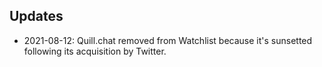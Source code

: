 ## Updates

- 2021-08-12: Quill.chat removed from Watchlist because it's sunsetted following its acquisition by Twitter.
